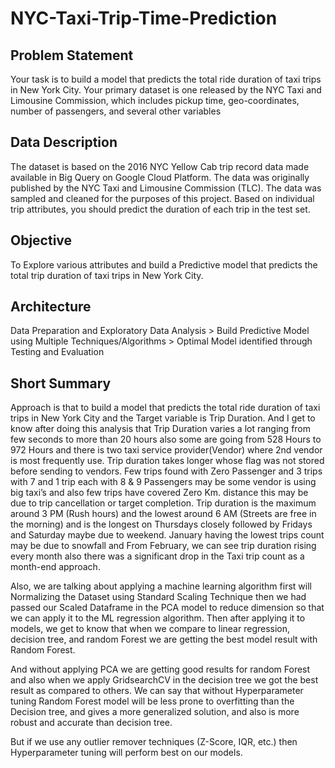 # NYC-Taxi-Trip-Time-Prediction
## Problem Statement
Your task is to build a model that predicts the total ride duration of taxi trips in New York City. Your primary dataset is one released by the NYC Taxi and Limousine Commission, which includes pickup time, geo-coordinates, number of passengers, and several other variables

## Data Description
The dataset is based on the 2016 NYC Yellow Cab trip record data made available in Big Query on Google Cloud Platform. The data was originally published by the NYC Taxi and Limousine Commission (TLC). The data was sampled and cleaned for the purposes of this project. Based on individual trip attributes, you should predict the duration of each trip in the test set.

## Objective
To Explore various attributes and build a Predictive model that predicts the total trip duration of taxi trips in New York City.

## Architecture
Data Preparation and Exploratory Data Analysis > Build Predictive Model using Multiple Techniques/Algorithms > Optimal Model identified through Testing and Evaluation

## Short Summary
Approach is that to build a model that predicts the total ride duration of taxi trips in New York City and the Target variable is Trip Duration. And I get to know after doing this analysis that Trip Duration varies a lot ranging from few seconds to more than 20 hours also some are going from 528 Hours to 972 Hours and there is two taxi service provider(Vendor) where 2nd vendor is most frequently use. Trip duration takes longer whose flag was not stored before sending to vendors. Few trips found with Zero Passenger and 3 trips with 7 and 1 trip each with 8 & 9 Passengers may be some vendor is using big taxi’s and also few trips have covered Zero Km. distance this may be due to trip cancellation or target completion. Trip duration is the maximum around 3 PM (Rush hours) and the lowest around 6 AM (Streets are free in the morning) and is the longest on Thursdays closely followed by Fridays and Saturday maybe due to weekend. January having the lowest trips count may be due to snowfall and From February, we can see trip duration rising every month also there was a significant drop in the Taxi trip count as a month-end approach.

Also, we are talking about applying a machine learning algorithm first will Normalizing the Dataset using Standard Scaling Technique then we had passed our Scaled Dataframe in the PCA model to reduce dimension so that we can apply it to the ML regression algorithm. Then after applying it to models, we get to know that when we compare to linear regression, decision tree, and random Forest we are getting the best model result with Random Forest.

And without applying PCA we are getting good results for random Forest and also when we apply GridsearchCV in the decision tree we got the best result as compared to others. We can say that without Hyperparameter tuning Random Forest model will be less prone to overfitting than the Decision tree, and gives a more generalized solution, and also is more robust and accurate than decision tree.

But if we use any outlier remover techniques (Z-Score, IQR, etc.) then Hyperparameter tuning will perform best on our models.
